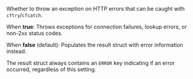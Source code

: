 Whether to throw an exception on HTTP errors that can be caught with `cftry`/`cfcatch`.

When **true**: Throws exceptions for connection failures, lookup errors, or non-2xx status codes.

When **false** (default): Populates the result struct with error information instead.

The result struct always contains an `ERROR` key indicating if an error occurred, regardless of this setting.